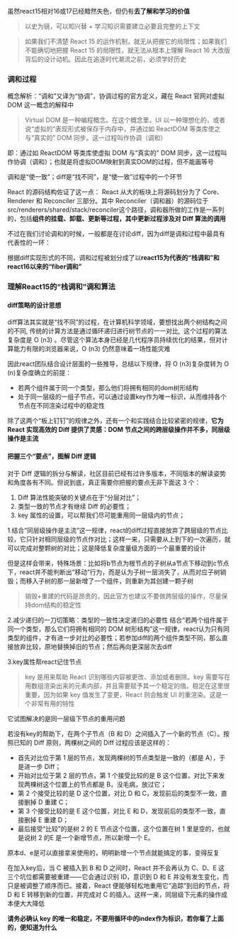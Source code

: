 虽然react15相对16或17已经黯然失色，但仍有**去了解和学习的价值**

> 以史为镜，可以知兴替 + 学习知识需要建立必要且完整的上下文

> 如果我们不清楚 React 15 的运作机制，就无从把握它的局限性；如果我们不能确切地把握 React 15 的局限性，就无法从根本上理解 React 16 大改版背后的设计动机。因此在追逐时代潮流之前，必须学好历史

### 调和过程

概念解析：“调和”又译为“协调”，协调过程的官方定义，藏在 React 官网对虚拟 DOM 这一概念的解释中
> Virtual DOM 是一种编程概念。在这个概念里，UI 以一种理想化的，或者说“虚拟的”表现形式被保存于内存中，并通过如 ReactDOM 等类库使之与“真实的” DOM 同步。这一过程叫作协调（调和）

即：通过如 ReactDOM 等类库使虚拟 DOM 与“真实的” DOM 同步，这一过程叫作协调（调和）；也就是将虚拟DOM映射到真实DOM的过程，但不能画等号

调和是“使一致”；diff是“找不同”，是“使一致”过程中的一个环节

React 的源码结构佐证了这一点：
React 从大的板块上将源码划分为了 Core、Renderer 和 Reconciler 三部分。其中 Reconciler（调和器）的源码位于src/renderers/shared/stack/reconciler这个路径，调和器所做的工作是一系列的，包括**组件的挂载、卸载、更新等过程，其中更新过程涉及对 Diff 算法的调用**

不过在我们讨论调和的时候，一般都是在讨论diff，因为diff是调和过程中最具有代表性的一环：

根据diff实现形式的不同，调和过程被划分成了以**react15为代表的“栈调和”和react16以来的“fiber调和”**

### 理解React15的“栈调和”调和算法

#### diff策略的设计思想
diff算法其实就是“找不同”的过程，在计算机科学领域，要想找出两个树结构之间的不同, 传统的计算方法是通过循环递归进行树节点的一一对比,  这个过程的算法复杂度是 O (n3) 。尽管这个算法本身已经是几代程序员持续优化的结果，但对计算能力有限的浏览器来说，O (n3) 仍然意味着一场性能灾难

因此react团队结合设计层面的一些推导，总结以下规律，将 O (n3)复杂度转为 O (n)复杂度确立的前提：
- 若两个组件属于同一个类型，那么他们将拥有相同的dom树形结构
- 处于同一层级的一组子节点，可以通过设置key作为唯一标识，从而维持各个节点在不同渲染过程中的稳定性

除了这两个“板上钉钉”的规律之外，还有一个和实践结合比较紧密的规律，**它为 React 实现高效的 Diff 提供了灵感：DOM 节点之间的跨层级操作并不多，同层级操作是主流**

#### 把握三个“要点”，图解 Diff 逻辑
对于 Diff 逻辑的拆分与解读，社区目前已经有过许多版本，不同版本的解读姿势和角度各有不同。但说到底，真正需要你把握的要点无非下面这 3 个：
1. Diff 算法性能突破的关键点在于“分层对比”；
2. 类型一致的节点才有继续 Diff 的必要性；
3. key 属性的设置，可以帮我们尽可能重用同一层级内的节点；

1.结合“同层级操作是主流”这一规律，react的diff过程直接放弃了跨层级的节点比较，它只针对相同层级的节点作对比；这样一来，只需要从上到下的一次遍历，就可以完成对整颗树的对比；这是降低复杂度量级方面的一个最重要的设计

但是这样会带来，特殊场景：比如将b节点为根节点的子树从a节点下移动到c节点下，react并不能判断出“移动”行为，而是认为子树一层消失了，从而对应子树销毁；而移入子树的那一层新增了一个组件，则重新为其创建一颗子树

> 销毁+重建的代码是昂贵的，因此官方也建议不要做跨层级的操作，尽量保持dom结构的稳定性

2.减少递归的一刀切策略：类型的一致性决定递归的必要性
结合“若两个组件属于同一个类型，那么它们将拥有相同的 DOM 树形结构”这一规律，react认为只有同类型的组件，才有进一步对比的必要性；若参加diff的两个组件类型不同，那么直接放弃比较，原地替换掉旧的节点；然后再向更深层次去diff

3.key属性帮react记住节点

> key 是用来帮助 React 识别哪些内容被更改、添加或者删除。key 需要写在用数组渲染出来的元素内部，并且需要赋予其一个稳定的值。稳定在这里很重要，因为如果 key 值发生了变更，React 则会触发 UI 的重渲染。这是一个非常有用的特性

它试图解决的是同一层级下节点的重用问题

若没有key的帮助下，在两个子节点（B 和 D）之间插入了一个新的节点（C）。按照已知的 Diff 原则，两棵树之间的 Diff 过程应该是这样的：
- 首先对比位于第 1 层的节点，发现两棵树的节点类型是一致的（都是 A），于是进一步 Diff；
- 开始对比位于第 2 层的节点，第 1 个接受比较的是 B 这个位置，对比下来发现两棵树这个位置上的节点都是 B，没毛病，放过它；
- 第 2 个接受比较的是 D 这个位置，对比 D 和 C，发现前后的类型不一致，直接删掉 D 重建 C；
- 第 3 个接受比较的是 E 这个位置，对比 E 和 D，发现前后的类型不一致，直接删掉 E 重建 D；
- 最后接受“比较”的是树 2 的 E 节点这个位置，这个位置在树 1 里是空的，也就是说树 2 的E 是一个新增节点，所以新增一个 E。

原本d、e是可以直接拿来使用的，明明新增一个节点就能搞定的事，变得反复

在加入key后，当 C 被插入到 B 和 D 之间时，React 并不会再认为 C、D、E 这三个坑位都需要被重建——它会通过识别 ID，意识到 D 和 E 并没有发生变化，而只是被调整了顺序而已。接着，React 便能够轻松地重用它“追踪”到旧的节点，将 D 和 E 转移到新的位置，并完成对 C 的插入。这样一来，同层级下元素的操作成本便大大降低

**请务必确认 key 的唯一和稳定，不要用循环中的index作为标识，若你看了上面的，便知道为什么**




